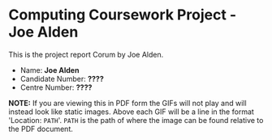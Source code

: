 # Computing Coursework Project - Joe Alden

This is the project report Corum by Joe Alden.

* Name: **Joe Alden**
* Candidate Number: **????**
* Centre Number: **????**

**NOTE:** If you are viewing this in PDF form the GIFs will not play and will
instead look like static images. Above each GIF will be a line in the format
'Location: `PATH`'. `PATH` is the path of where the image can be found relative
to the PDF document.
